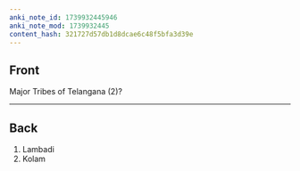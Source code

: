 ```yaml
---
anki_note_id: 1739932445946
anki_note_mod: 1739932445
content_hash: 321727d57db1d8dcae6c48f5bfa3d39e
---
```


## Front

Major Tribes of Telangana (2)?

<hr/>

## Back

1. Lambadi  
2. Kolam